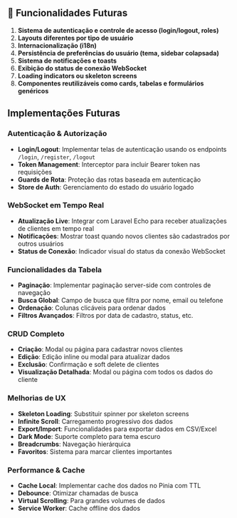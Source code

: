 ## 📌 Funcionalidades Futuras

1. **Sistema de autenticação e controle de acesso (login/logout, roles)**
2. **Layouts diferentes por tipo de usuário**
3. **Internacionalização (i18n)**
4. **Persistência de preferências do usuário (tema, sidebar colapsada)**
5. **Sistema de notificações e toasts**
6. **Exibição do status de conexão WebSocket**
7. **Loading indicators ou skeleton screens**
8. **Componentes reutilizáveis como cards, tabelas e formulários genéricos**

## Implementações Futuras

### Autenticação & Autorização
- **Login/Logout**: Implementar telas de autenticação usando os endpoints `/login`, `/register`, `/logout`
- **Token Management**: Interceptor para incluir Bearer token nas requisições
- **Guards de Rota**: Proteção das rotas baseada em autenticação
- **Store de Auth**: Gerenciamento do estado do usuário logado

### WebSocket em Tempo Real
- **Atualização Live**: Integrar com Laravel Echo para receber atualizações de clientes em tempo real
- **Notificações**: Mostrar toast quando novos clientes são cadastrados por outros usuários
- **Status de Conexão**: Indicador visual do status da conexão WebSocket

### Funcionalidades da Tabela
- **Paginação**: Implementar paginação server-side com controles de navegação
- **Busca Global**: Campo de busca que filtra por nome, email ou telefone
- **Ordenação**: Colunas clicáveis para ordenar dados
- **Filtros Avançados**: Filtros por data de cadastro, status, etc.

### CRUD Completo
- **Criação**: Modal ou página para cadastrar novos clientes
- **Edição**: Edição inline ou modal para atualizar dados
- **Exclusão**: Confirmação e soft delete de clientes
- **Visualização Detalhada**: Modal ou página com todos os dados do cliente

### Melhorias de UX
- **Skeleton Loading**: Substituir spinner por skeleton screens
- **Infinite Scroll**: Carregamento progressivo dos dados
- **Export/Import**: Funcionalidades para exportar dados em CSV/Excel
- **Dark Mode**: Suporte completo para tema escuro
- **Breadcrumbs**: Navegação hierárquica
- **Favoritos**: Sistema para marcar clientes importantes

### Performance & Cache
- **Cache Local**: Implementar cache dos dados no Pinia com TTL
- **Debounce**: Otimizar chamadas de busca
- **Virtual Scrolling**: Para grandes volumes de dados
- **Service Worker**: Cache offline dos dados